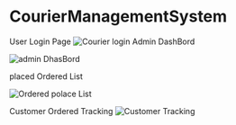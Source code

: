 # CourierManagementSystem
User Login Page
![Courier login](https://github.com/shohag66/CourierManagementSystem/assets/107748509/a314b0b1-a1be-4527-a17a-f3ed96e01e18)
Admin DashBord

![admin DhasBord](https://github.com/shohag66/CourierManagementSystem/assets/107748509/60444297-6397-4c2a-9f5a-3a88458ffc19)


placed Ordered List


![Ordered polace List](https://github.com/shohag66/CourierManagementSystem/assets/107748509/62f27799-4ed1-447c-a42b-8a044720fe4c)

Customer  Ordered Tracking
![Customer Tracking](https://github.com/shohag66/CourierManagementSystem/assets/107748509/1374e761-061c-4e16-9888-e0a6c6d8f1d5)
